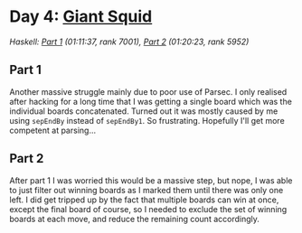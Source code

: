 # Day 4: [Giant Squid](https://adventofcode.com/2021/day/4)
*Haskell: [Part 1](https://github.com/DestyNova/advent_of_code_2021/blob/main/day4/Part1.hs) (01:11:37, rank 7001), [Part 2](https://github.com/DestyNova/advent_of_code_2021/blob/main/day4/Part2.hs) (01:20:23, rank 5952)*

## Part 1
Another massive struggle mainly due to poor use of Parsec. I only realised after hacking for a long time that I was getting a single board which was the individual boards concatenated. Turned out it was mostly caused by me using `sepEndBy` instead of `sepEndBy1`. So frustrating. Hopefully I'll get more competent at parsing...

## Part 2
After part 1 I was worried this would be a massive step, but nope, I was able to just filter out winning boards as I marked them until there was only one left. I did get tripped up by the fact that multiple boards can win at once, except the final board of course, so I needed to exclude the set of winning boards at each move, and reduce the remaining count accordingly.
